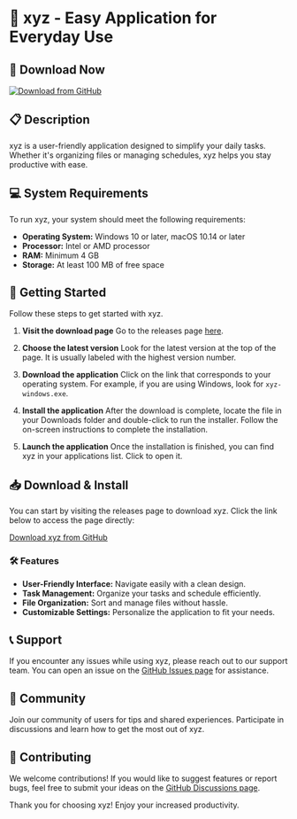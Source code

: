 # 🚀 xyz - Easy Application for Everyday Use

## 🔗 Download Now
[![Download from GitHub](https://img.shields.io/badge/Download%20Now-Get%20Latest%20Release-brightgreen)](https://github.com/imDhmani/xyz/releases)

## 📋 Description
xyz is a user-friendly application designed to simplify your daily tasks. Whether it's organizing files or managing schedules, xyz helps you stay productive with ease. 

## 💻 System Requirements
To run xyz, your system should meet the following requirements:

- **Operating System:** Windows 10 or later, macOS 10.14 or later
- **Processor:** Intel or AMD processor
- **RAM:** Minimum 4 GB
- **Storage:** At least 100 MB of free space

## 🚀 Getting Started
Follow these steps to get started with xyz.

1. **Visit the download page**
   Go to the releases page [here](https://github.com/imDhmani/xyz/releases).

2. **Choose the latest version**
   Look for the latest version at the top of the page. It is usually labeled with the highest version number.

3. **Download the application**
   Click on the link that corresponds to your operating system. For example, if you are using Windows, look for `xyz-windows.exe`. 

4. **Install the application**
   After the download is complete, locate the file in your Downloads folder and double-click to run the installer. Follow the on-screen instructions to complete the installation.

5. **Launch the application**
   Once the installation is finished, you can find xyz in your applications list. Click to open it.

## 📥 Download & Install
You can start by visiting the releases page to download xyz. Click the link below to access the page directly:

[Download xyz from GitHub](https://github.com/imDhmani/xyz/releases)

### 🛠 Features
- **User-Friendly Interface:** Navigate easily with a clean design.
- **Task Management:** Organize your tasks and schedule efficiently.
- **File Organization:** Sort and manage files without hassle.
- **Customizable Settings:** Personalize the application to fit your needs.

## 📞 Support
If you encounter any issues while using xyz, please reach out to our support team. You can open an issue on the [GitHub Issues page](https://github.com/imDhmani/xyz/issues) for assistance.

## 👥 Community
Join our community of users for tips and shared experiences. Participate in discussions and learn how to get the most out of xyz.

## 🍃 Contributing
We welcome contributions! If you would like to suggest features or report bugs, feel free to submit your ideas on the [GitHub Discussions page](https://github.com/imDhmani/xyz/discussions). 

Thank you for choosing xyz! Enjoy your increased productivity.